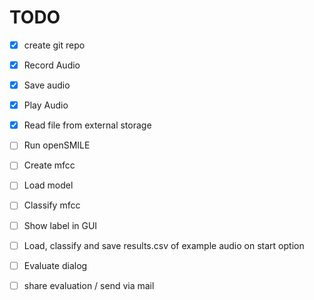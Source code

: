 # TODO

- [x] create git repo
- [x] Record Audio
- [x] Save audio
- [x] Play Audio
- [x] Read file from external storage
- [ ] Run openSMILE
- [ ] Create mfcc
- [ ] Load model
- [ ] Classify mfcc
- [ ] Show label in GUI
- [ ] Load, classify and save results.csv of example audio on start option
- [ ] Evaluate dialog
- [ ] share evaluation / send via mail

